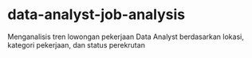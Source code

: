 # data-analyst-job-analysis
Menganalisis tren lowongan pekerjaan Data Analyst berdasarkan lokasi, kategori pekerjaan, dan status perekrutan
